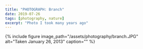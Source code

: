 ```yaml
---
title: "PHOTOGRAPH: Branch"
date: 2019-07-26
tags: [photography, nature]
excerpt: "Photo I took many years ago"
---
```





{% include figure image_path="/assets/photography/branch.JPG" alt="Taken January 26, 2013" caption="" %}